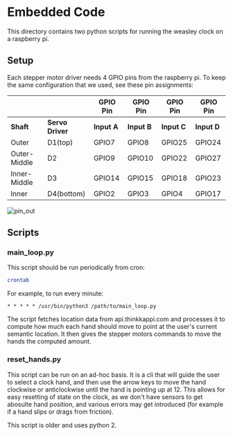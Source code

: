 # Embedded Code
This directory contains two python scripts for running the weasley clock on a raspberry pi.

## Setup
Each stepper motor driver needs 4 GPIO pins from the raspberry pi. To keep the same configuration that we used, see
these pin assignments:

|               |              | GPIO Pin | GPIO Pin | GPIO Pin | GPIO Pin |
|---------------|--------------|----------|----------|----------|----------|
| **Shaft**      | **Servo Driver**    |**Input A**   | **Input B** | **Input C** | **Input D** |
| Outer          | D1(top)       | GPIO7     | GPIO8     | GPIO25    | GPIO24    |
| Outer-Middle   | D2            | GPIO9     | GPIO10    | GPIO22    | GPIO27    |
| Inner-Middle   | D3            | GPIO14    | GPIO15    | GPIO18    | GPIO23    |
| Inner          | D4(bottom)    | GPIO2     | GPIO3     | GPIO4     | GPIO17    |


![pin_out](https://learn.microsoft.com/en-us/windows/iot-core/media/pinmappingsrpi/rp2_pinout.png)

## Scripts
### main_loop.py
This script should be run periodically from cron:
```bash
crontab
```
For example, to run every minute:
```
* * * * * /usr/bin/python3 /path/to/main_loop.py
```

The script fetches location data from api.thinkkappi.com and processes it to compute how much each hand should move to point at the 
user's current semantic location. It then gives the stepper motors commands to move the hands the computed amount.

### reset_hands.py
This script can be run on an ad-hoc basis. It is a cli that will guide the user to select a clock hand, 
and then use the arrow keys to move the hand clockwise or anticlockwise until the hand is pointing up at 12. This allows for easy
resetting of state on the clock, as we don't have sensors to get abosulte hand position, and various errors may get introduced (for
example if a hand slips or drags from friction).

This script is older and uses python 2.
